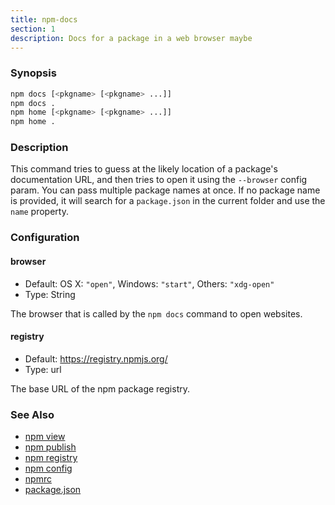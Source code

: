 ```yaml
---
title: npm-docs
section: 1
description: Docs for a package in a web browser maybe
---
```


### Synopsis

```bash
npm docs [<pkgname> [<pkgname> ...]]
npm docs .
npm home [<pkgname> [<pkgname> ...]]
npm home .
```

### Description

This command tries to guess at the likely location of a package's
documentation URL, and then tries to open it using the `--browser`
config param. You can pass multiple package names at once. If no
package name is provided, it will search for a `package.json` in
the current folder and use the `name` property.

### Configuration

#### browser

* Default: OS X: `"open"`, Windows: `"start"`, Others: `"xdg-open"`
* Type: String

The browser that is called by the `npm docs` command to open websites.

#### registry

* Default: https://registry.npmjs.org/
* Type: url

The base URL of the npm package registry.


### See Also

* [npm view](/cli-commands/npm-view)
* [npm publish](/cli-commands/npm-publish)
* [npm registry](/using-npm/registry)
* [npm config](/cli-commands/npm-config)
* [npmrc](/configuring-npm/npmrc)
* [package.json](/configuring-npm/package-json)
